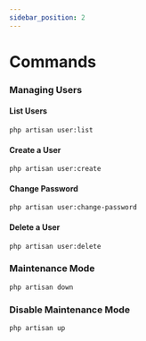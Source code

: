 ```yaml
---
sidebar_position: 2
---
```


# Commands

### Managing Users

#### List Users

`php artisan user:list`

#### Create a User

`php artisan user:create`

#### Change Password

`php artisan user:change-password`

#### Delete a User

`php artisan user:delete`

### Maintenance Mode

`php artisan down`

### Disable Maintenance Mode

`php artisan up`
